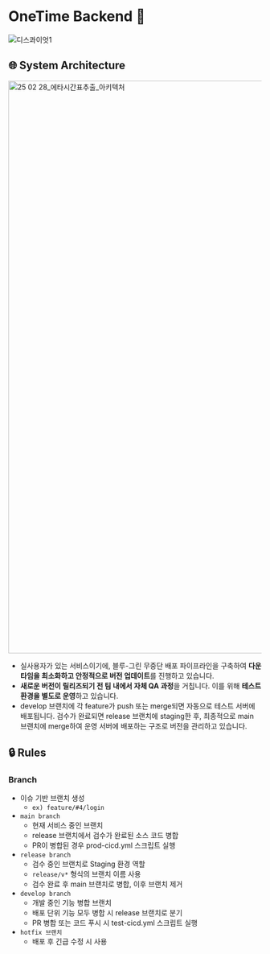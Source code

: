 # OneTime Backend 🚀

![디스콰이엇1](https://github.com/user-attachments/assets/1f07d38a-643f-4657-8623-bf36e81fbd77)


## 🌐 System Architecture

<img width="1138" alt="25 02 28_에타시간표추출_아키텍처" src="https://github.com/user-attachments/assets/3abc1425-cc3f-4dbe-923b-eeb86fa7720d" />

- 실사용자가 있는 서비스이기에, 블루-그린 무중단 배포 파이프라인을 구축하여 **다운타임을 최소화하고 안정적으로 버전 업데이트**를 진행하고 있습니다.
- **새로운 버전이 릴리즈되기 전 팀 내에서 자체 QA 과정**을 거칩니다. 이를 위해 **테스트 환경을 별도로 운영**하고 있습니다.
- develop 브랜치에 각 feature가 push 또는 merge되면 자동으로 테스트 서버에 배포됩니다. 검수가 완료되면 release 브랜치에 staging한 후, 최종적으로 main 브랜치에 merge하여 운영 서버에 배포하는 구조로 버전을 관리하고 있습니다.

## 🔒 Rules

### Branch

- 이슈 기반 브랜치 생성
  - `ex) feature/#4/login`
- `main branch`
  - 현재 서비스 중인 브랜치
  - release 브랜치에서 검수가 완료된 소스 코드 병합
  - PR이 병합된 경우 prod-cicd.yml 스크립트 실행
- `release branch`
  - 검수 중인 브랜치로 Staging 환경 역할
  - `release/v*` 형식의 브랜치 이름 사용
  - 검수 완료 후 main 브랜치로 병합, 이후 브랜치 제거
- `develop branch`
  - 개발 중인 기능 병합 브랜치
  - 배포 단위 기능 모두 병합 시 release 브랜치로 분기
  - PR 병합 또는 코드 푸시 시 test-cicd.yml 스크립트 실행
- `hotfix 브랜치`
  - 배포 후 긴급 수정 시 사용
